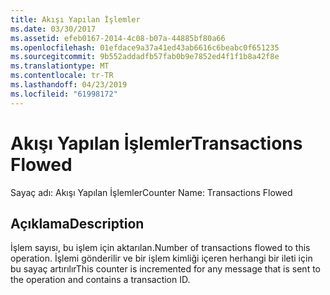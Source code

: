 ```yaml
---
title: Akışı Yapılan İşlemler
ms.date: 03/30/2017
ms.assetid: efeb0167-2014-4c08-b07a-44885bf80a66
ms.openlocfilehash: 01efdace9a37a41ed43ab6616c6beabc0f651235
ms.sourcegitcommit: 9b552addadfb57fab0b9e7852ed4f1f1b8a42f8e
ms.translationtype: MT
ms.contentlocale: tr-TR
ms.lasthandoff: 04/23/2019
ms.locfileid: "61998172"
---
```

# <a name="transactions-flowed"></a><span data-ttu-id="a8556-102">Akışı Yapılan İşlemler</span><span class="sxs-lookup"><span data-stu-id="a8556-102">Transactions Flowed</span></span>
<span data-ttu-id="a8556-103">Sayaç adı: Akışı Yapılan İşlemler</span><span class="sxs-lookup"><span data-stu-id="a8556-103">Counter Name: Transactions Flowed</span></span>  
  
## <a name="description"></a><span data-ttu-id="a8556-104">Açıklama</span><span class="sxs-lookup"><span data-stu-id="a8556-104">Description</span></span>  
 <span data-ttu-id="a8556-105">İşlem sayısı, bu işlem için aktarılan.</span><span class="sxs-lookup"><span data-stu-id="a8556-105">Number of transactions flowed to this operation.</span></span> <span data-ttu-id="a8556-106">İşlemi gönderilir ve bir işlem kimliği içeren herhangi bir ileti için bu sayaç artırılır</span><span class="sxs-lookup"><span data-stu-id="a8556-106">This counter is incremented for any message that is sent to the operation and contains a transaction ID.</span></span>
